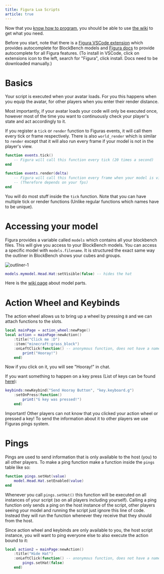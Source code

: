 ```yaml
---
title: Figura Lua Scripts
article: true
---
```


Now that you [know how to program](/lua-quickstart), you should be able to use [the wiki](https://github.com/KitCat962/FiguraRewriteRewrite/wiki) to get what you need.

Before you start, note that there is a [Figura VSCode extension](https://marketplace.visualstudio.com/items?itemName=Manuel-Underscore.figura) which provides autocomplete for BlockBench models and [Figura docs](https://github.com/GrandpaScout/FiguraRewriteVSDocs) to provide autocomplete for all Figura features. (To install in VSCode, click on extensions icon to the left, search for "Figura", click install. Docs need to be downloaded manually.)

# Basics

Your script is executed when your avatar loads. For you this happens when you equip the avatar, for other players when you enter their render distance.

Most importantly, if your avatar loads your code will only be executed once, however most of the time you want to continuously check your player's state and act accordingly to it.

If you register a `tick` or `render` function to Figuras events, it will call them every tick or frame respectively. There is also `world_render` which is similar to `render` except that it will also run every frame if your model is not in the player's view.

```lua
function events.tick()
    -- Figura will call this function every tick (20 times a second)
end

function events.render(delta)
    -- Figura will call this function every frame when your model is visible
    -- (Therefore depends on your fps)
end
```

You will do most stuff inside the `tick` function. Note that you can have multiple tick or render functions (Unlike regular functions which names have to be unique).

# Accessing your model

Figura provides a variable called `models` which contains all your blockbench files. This will give you access to your BlockBench models. You can access a specific model with `models.filename`. It is structured the exact same way the outliner in BlockBench shows your cubes and groups.

![outliner-1](/assets/outliner-1.png)

```lua
models.mymodel.Head.Hat:setVisible(false) -- hides the hat
```

Here is the [wiki page](https://github.com/KitCat962/FiguraRewriteRewrite/wiki/ModelPart-Indexing) about model parts.

# Action Wheel and Keybinds

The action wheel allows us to bring up a wheel by pressing `B` and we can attach functions to the slots.

```lua
local mainPage = action_wheel:newPage()
local action = mainPage:newAction()
    :title("Click me :D")
    :item("minecraft:grass_block")
    :onLeftClick(function() -- anonymous function, does not have a name
        print("Hooray!")
    end)
```

Now if you click on it, you will see "Hooray!" in chat.

If you want something to happen on a key press (List of keys can be found [here](https://applejuiceyy.github.io/figs/latest/Keybinds/)):

```lua
keybinds:newKeybind("Send Hooray Button", "key.keyboard.g")
    :setOnPress(function()
        print("G key was pressed!")
    end)
```

Important! Other players can not know that you clicked your action wheel or pressed a key! To send the information about it to other players we use Figuras pings system.

# Pings

Pings are used to send information that is only available to the host (you) to all other players. To make a ping function make a function inside the `pings` table like so:

```lua
function pings.setHat(value)
    model.Head.Hat.setEnabled(value)
end
```

Whenever you call `pings.setHat()` this function will be executed on all instances of your script (so on all players including yourself). Calling a ping function only sends a ping on the host instance of the script, other players seeing your model and running the script just ignore this line of code. Instead they will run the function whenever they receive that they should from the host.

Since action wheel and keybinds are only available to you, the host script instance, you will want to ping everyone else to also execute the action bound to it:

```lua
local action2 = mainPage:newAction()
    :title("Hide Hat")
    :onLeftClick(function() -- anonymous function, does not have a name
        pings.setHat(false)
    end)
```

